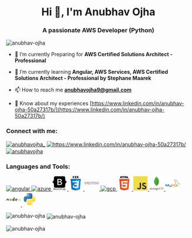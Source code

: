 <h1 align="center">Hi 👋, I'm Anubhav Ojha</h1>
<h3 align="center">A passionate AWS Developer (Python) </h3>


<p align="left"> <img src="https://komarev.com/ghpvc/?username=anubhav-ojha&label=Profile%20views&color=0e75b6&style=flat" alt="anubhav-ojha" /> </p>

- 🔭 I’m currently Preparing for **AWS Certified Solutions Architect - Professional**

- 🌱 I’m currently learning **Angular, AWS Services, AWS Certified Solutions Architect - Professional by Stephane Maarek**

- 📫 How to reach me **anubhavojha9@gmail.com**

- 📄 Know about my experiences [https://www.linkedin.com/in/anubhav-ojha-50a27317b/](https://www.linkedin.com/in/anubhav-ojha-50a27317b/)

<h3 align="left">Connect with me:</h3>
<p align="left">
<a href="https://twitter.com/anubhavojha_" target="blank"><img align="center" src="https://raw.githubusercontent.com/rahuldkjain/github-profile-readme-generator/master/src/images/icons/Social/twitter.svg" alt="anubhavojha_" height="30" width="40" /></a>
<a href="https://linkedin.com/in/anubhav-ojha-50a27317b/" target="blank"><img align="center" src="https://raw.githubusercontent.com/rahuldkjain/github-profile-readme-generator/master/src/images/icons/Social/linked-in-alt.svg" alt="https://www.linkedin.com/in/anubhav-ojha-50a27317b/" height="30" width="40" /></a>
<a href="https://www.leetcode.com/anubhavojha" target="blank"><img align="center" src="https://raw.githubusercontent.com/rahuldkjain/github-profile-readme-generator/master/src/images/icons/Social/leet-code.svg" alt="anubhavojha" height="30" width="40" /></a>
</p>

<h3 align="left">Languages and Tools:</h3>
<p align="left"> <a href="https://angular.io" target="_blank" rel="noreferrer"> <img src="https://angular.io/assets/images/logos/angular/angular.svg" alt="angular" width="40" height="40"/> </a> <a href="https://azure.microsoft.com/en-in/" target="_blank" rel="noreferrer"> <img src="https://www.vectorlogo.zone/logos/microsoft_azure/microsoft_azure-icon.svg" alt="azure" width="40" height="40"/> </a> <a href="https://getbootstrap.com" target="_blank" rel="noreferrer"> <img src="https://raw.githubusercontent.com/devicons/devicon/master/icons/bootstrap/bootstrap-plain-wordmark.svg" alt="bootstrap" width="40" height="40"/> </a> <a href="https://www.w3schools.com/css/" target="_blank" rel="noreferrer"> <img src="https://raw.githubusercontent.com/devicons/devicon/master/icons/css3/css3-original-wordmark.svg" alt="css3" width="40" height="40"/> </a> <a href="https://expressjs.com" target="_blank" rel="noreferrer"> <img src="https://raw.githubusercontent.com/devicons/devicon/master/icons/express/express-original-wordmark.svg" alt="express" width="40" height="40"/> </a> <a href="https://cloud.google.com" target="_blank" rel="noreferrer"> <img src="https://www.vectorlogo.zone/logos/google_cloud/google_cloud-icon.svg" alt="gcp" width="40" height="40"/> </a> <a href="https://www.w3.org/html/" target="_blank" rel="noreferrer"> <img src="https://raw.githubusercontent.com/devicons/devicon/master/icons/html5/html5-original-wordmark.svg" alt="html5" width="40" height="40"/> </a> <a href="https://developer.mozilla.org/en-US/docs/Web/JavaScript" target="_blank" rel="noreferrer"> <img src="https://raw.githubusercontent.com/devicons/devicon/master/icons/javascript/javascript-original.svg" alt="javascript" width="40" height="40"/> </a> <a href="https://www.mongodb.com/" target="_blank" rel="noreferrer"> <img src="https://raw.githubusercontent.com/devicons/devicon/master/icons/mongodb/mongodb-original-wordmark.svg" alt="mongodb" width="40" height="40"/> </a> <a href="https://www.mysql.com/" target="_blank" rel="noreferrer"> <img src="https://raw.githubusercontent.com/devicons/devicon/master/icons/mysql/mysql-original-wordmark.svg" alt="mysql" width="40" height="40"/> </a> <a href="https://nodejs.org" target="_blank" rel="noreferrer"> <img src="https://raw.githubusercontent.com/devicons/devicon/master/icons/nodejs/nodejs-original-wordmark.svg" alt="nodejs" width="40" height="40"/> </a> <a href="https://www.python.org" target="_blank" rel="noreferrer"> <img src="https://raw.githubusercontent.com/devicons/devicon/master/icons/python/python-original.svg" alt="python" width="40" height="40"/> </a> </p>

<p><img align="left" src="https://github-readme-stats.vercel.app/api/top-langs?username=anubhav-ojha&show_icons=true&locale=en&layout=compact" alt="anubhav-ojha" /></p>

<p>&nbsp;<img align="center" src="https://github-readme-stats.vercel.app/api?username=anubhav-ojha&show_icons=true&locale=en" alt="anubhav-ojha" /></p>

<p><img align="center" src="https://github-readme-streak-stats.herokuapp.com/?user=anubhav-ojha&" alt="anubhav-ojha" /></p>
